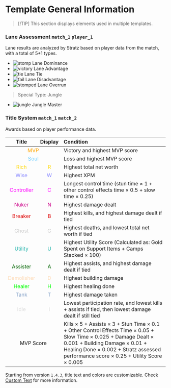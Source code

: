 # Template General Information

> [!TIP] This section displays elements used in multiple templates.

### Lane Assessment `match_1` `player_1`

Lane results are analyzed by Stratz based on player data from the match, with a total of 5+1 types.
* ![stomp](/images/lane/stomp.png) Lane Dominance  
* ![victory](/images/lane/victory.png) Lane Advantage
* ![tie](/images/lane/tie.png) Lane Tie
* ![fail](/images/lane/fail.png) Lane Disadvantage
* ![stomped](/images/lane/stomped.png) Lane Overrun
> Special Type: Jungle
* ![jungle](/images/lane/jungle.png) Jungle Master

### Title System `match_1` `match_2`

Awards based on player performance data.
<table>
  <thead>
    <tr>
      <th style="text-align: center">Title</th>
      <th style="text-align: center">Display</th>
      <th style="text-align: left">Condition</th>
    </tr>
  </thead>
  <tbody>
    <tr>
      <td colspan="2" style="text-align: center"><span style="color: #FFA500;">MVP</span></td>
      <td>Victory and highest MVP score</td>
    </tr>
    <tr>
      <td colspan="2" style="text-align: center"><span style="color: #66CCFF;">Soul</span></td>
      <td>Loss and highest MVP score</td>
    </tr>
    <tr>
      <td style="text-align: center"><span style="color: #FFD700;">Rich</span></td>
      <td style="text-align: center"><span style="color: #FFD700;">R</span></td>
      <td>Highest total net worth</td>
    </tr>
    <tr>
      <td style="text-align: center"><span style="color: #8888FF;">Wise</span></td>
      <td style="text-align: center"><span style="color: #8888FF;">W</span></td>
      <td>Highest XPM</td>
    </tr>
    <tr>
      <td style="text-align: center"><span style="color: #FF00FF;">Controller</span></td>
      <td style="text-align: center"><span style="color: #FF00FF;">C</span></td>
      <td>Longest control time (stun time × 1 + other control effects time × 0.5 + slow time × 0.25)</td>
    </tr>
    <tr>
      <td style="text-align: center"><span style="color: #CC0088;">Nuker</span></td>
      <td style="text-align: center"><span style="color: #CC0088;">N</span></td>
      <td>Highest damage dealt</td>
    </tr>
    <tr>
      <td style="text-align: center"><span style="color: #DD0000;">Breaker</span></td>
      <td style="text-align: center"><span style="color: #DD0000;">B</span></td>
      <td>Highest kills, and highest damage dealt if tied</td>
    </tr>
    <tr>
      <td style="text-align: center"><span style="color: #CCCCCC;">Ghost</span></td>
      <td style="text-align: center"><span style="color: #CCCCCC;">G</span></td>
      <td>Highest deaths, and lowest total net worth if tied</td>
    </tr>
    <tr>
      <td style="text-align: center"><span style="color: #20B2AA;">Utility</span></td>
      <td style="text-align: center"><span style="color: #20B2AA;">U</span></td>
      <td>Highest Utility Score (Calculated as: Gold Spent on Support Items + Camps Stacked × 100)</td>
    </tr>
    <tr>
      <td style="text-align: center"><span style="color: #006400;">Assister</span></td>
      <td style="text-align: center"><span style="color: #006400;">A</span></td>
      <td>Highest assists, and highest damage dealt if tied</td>
    </tr>
    <tr>
      <td style="text-align: center"><span style="color: #FEDCBA;">Demolisher</span></td>
      <td style="text-align: center"><span style="color: #FEDCBA;">D</span></td>
      <td>Highest building damage</td>
    </tr>
    <tr>
      <td style="text-align: center"><span style="color: #00FF00;">Healer</span></td>
      <td style="text-align: center"><span style="color: #00FF00;">H</span></td>
      <td>Highest healing done</td>
    </tr>
    <tr>
      <td style="text-align: center"><span style="color: #84A1C7;">Tank</span></td>
      <td style="text-align: center"><span style="color: #84A1C7;">T</span></td>
      <td>Highest damage taken</td>
    </tr>
    <tr>
      <td style="text-align: center"><span style="color: #DDDDDD;">Idle</span></td>
      <td style="text-align: center"><span style="color: #DDDDDD;">I</span></td>
      <td>Lowest participation rate, and lowest kills + assists if tied, then lowest damage dealt if still tied</td>
    </tr>
    <tr>
      <td colspan="2" style="text-align: center">MVP Score</td>
      <td>Kills × 5 + Assists × 3 + Stun Time × 0.1 + Other Control Effects Time × 0.05 + Slow Time × 0.025 + Damage Dealt × 0.001 + Building Damage × 0.01 + Healing Done × 0.002 + Stratz assessed performance score × 0.25 + Utility Score × 0.005</td>
    </tr>
  </tbody>
</table>

Starting from version `1.4.3`, title text and colors are customizable. Check [Custom Text](./i18n.md) for more information.
